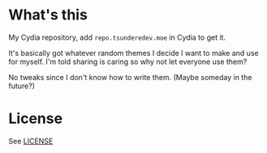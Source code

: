 # What's this

My Cydia repository, add `repo.tsunderedev.moe` in Cydia to get it.

It's basically got whatever random themes I decide I want to make and use for myself. I'm told sharing is caring so why not let everyone use them?

No tweaks since I don't know how to write them. (Maybe someday in the future?)

# License

See [LICENSE](https://github.com/hizinfiz/hizinfiz.github.com/blob/master/LICENSE)
